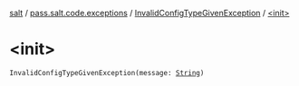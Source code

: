 [salt](../../index.md) / [pass.salt.code.exceptions](../index.md) / [InvalidConfigTypeGivenException](index.md) / [&lt;init&gt;](./-init-.md)

# &lt;init&gt;

`InvalidConfigTypeGivenException(message: `[`String`](https://kotlinlang.org/api/latest/jvm/stdlib/kotlin/-string/index.html)`)`